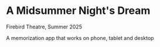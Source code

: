 # A Midsummer Night's Dream
Firebird Theatre, Summer 2025

A memorization app that works on phone, tablet and desktop
